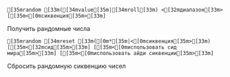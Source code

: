 ```ansi
[35mrandom [33m([34mvalue[35m|[34mroll[33m) <[32mдиапазон[33m> [[35m<[0mсиквенция[35m>[33m]
```
Получить рандомные числа

```ansi
[35mrandom [34mreset [33m([0m*[35m|<[0mсиквенция[35m>[33m) [[35m<[32mсид[35m>[33m] [[35m<[0mиспользовать сид мира[35m>[33m] [[35m<[0mиспользовать айди сиквенции[35m>[33m]
```
Сбросить рандомную сиквенцию чисел